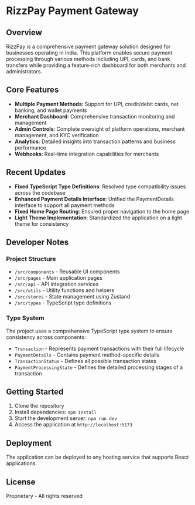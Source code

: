 
# RizzPay Payment Gateway

## Overview

RizzPay is a comprehensive payment gateway solution designed for businesses operating in India. This platform enables secure payment processing through various methods including UPI, cards, and bank transfers while providing a feature-rich dashboard for both merchants and administrators.

## Core Features

- **Multiple Payment Methods**: Support for UPI, credit/debit cards, net banking, and wallet payments
- **Merchant Dashboard**: Comprehensive transaction monitoring and management
- **Admin Controls**: Complete oversight of platform operations, merchant management, and KYC verification
- **Analytics**: Detailed insights into transaction patterns and business performance
- **Webhooks**: Real-time integration capabilities for merchants

## Recent Updates

- **Fixed TypeScript Type Definitions**: Resolved type compatibility issues across the codebase
- **Enhanced Payment Details Interface**: Unified the PaymentDetails interface to support all payment methods
- **Fixed Home Page Routing**: Ensured proper navigation to the home page
- **Light Theme Implementation**: Standardized the application on a light theme for consistency

## Developer Notes

### Project Structure

- `/src/components` - Reusable UI components
- `/src/pages` - Main application pages
- `/src/api` - API integration services
- `/src/utils` - Utility functions and helpers
- `/src/stores` - State management using Zustand
- `/src/types` - TypeScript type definitions

### Type System

The project uses a comprehensive TypeScript type system to ensure consistency across components:

- `Transaction` - Represents payment transactions with their full lifecycle
- `PaymentDetails` - Contains payment method-specific details
- `TransactionStatus` - Defines all possible transaction states
- `PaymentProcessingState` - Defines the detailed processing stages of a transaction

## Getting Started

1. Clone the repository
2. Install dependencies: `npm install`
3. Start the development server: `npm run dev`
4. Access the application at `http://localhost:5173`

## Deployment

The application can be deployed to any hosting service that supports React applications.

## License

Proprietary - All rights reserved
